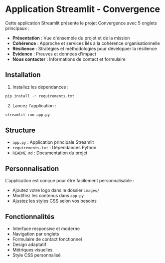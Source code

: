 # Application Streamlit - Convergence

Cette application Streamlit présente le projet Convergence avec 5 onglets principaux :
- **Présentation** : Vue d'ensemble du projet et de la mission
- **Cohérence** : Approche et services liés à la cohérence organisationnelle
- **Résilience** : Stratégies et méthodologies pour développer la résilience
- **Evidence** : Preuves et données d'impact
- **Nous contacter** : Informations de contact et formulaire

## Installation

1. Installez les dépendances :
```bash
pip install -r requirements.txt
```

2. Lancez l'application :
```bash
streamlit run app.py
```

## Structure

- `app.py` : Application principale Streamlit
- `requirements.txt` : Dépendances Python
- `README.md` : Documentation du projet

## Personnalisation

L'application est conçue pour être facilement personnalisable :
- Ajoutez votre logo dans le dossier `images/`
- Modifiez les contenus dans `app.py`
- Ajustez les styles CSS selon vos besoins

## Fonctionnalités

- Interface responsive et moderne
- Navigation par onglets
- Formulaire de contact fonctionnel
- Design adaptatif
- Métriques visuelles
- Style CSS personnalisé
